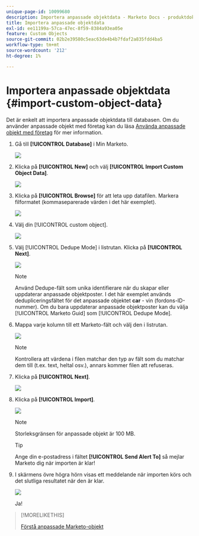 ```yaml
---
unique-page-id: 10099680
description: Importera anpassade objektdata - Marketo Docs - produktdokumentation
title: Importera anpassade objektdata
exl-id: ee11199a-57ca-47ec-8f59-8384a93ea05e
feature: Custom Objects
source-git-commit: 02b2e39580c5eac63de4b4b7fdaf2a835fdd4ba5
workflow-type: tm+mt
source-wordcount: '212'
ht-degree: 1%

---
```


# Importera anpassade objektdata {#import-custom-object-data}

Det är enkelt att importera anpassade objektdata till databasen. Om du använder anpassade objekt med företag kan du läsa [Använda anpassade objekt med företag](/help/marketo/product-docs/administration/marketo-custom-objects/understanding-marketo-custom-objects.md#using-custom-objects-with-companies) för mer information.

1. Gå till **[!UICONTROL Database]** i Min Marketo.

   ![](assets/import-custom-object-data-1.png)

1. Klicka på **[!UICONTROL New]** och välj **[!UICONTROL Import Custom Object Data]**.

   ![](assets/import-custom-object-data-2.png)

1. Klicka på **[!UICONTROL Browse]** för att leta upp datafilen. Markera filformatet (kommaseparerade värden i det här exemplet).

   ![](assets/import-custom-object-data-3.png)

1. Välj din [!UICONTROL custom object].

   ![](assets/import-custom-object-data-4.png)

1. Välj [!UICONTROL Dedupe Mode] i listrutan. Klicka på **[!UICONTROL Next]**.

   ![](assets/import-custom-object-data-5.png)

   >[!NOTE]
   >
   >Använd Dedupe-fält som unika identifierare när du skapar eller uppdaterar anpassade objektposter. I det här exemplet används dedupliceringsfältet för det anpassade objektet **car** - vin (fordons-ID-nummer). Om du bara uppdaterar anpassade objektposter kan du välja [!UICONTROL Marketo Guid] som [!UICONTROL Dedupe Mode].

1. Mappa varje kolumn till ett Marketo-fält och välj den i listrutan.

   ![](assets/import-custom-object-data-6.png)

   >[!NOTE]
   >
   >Kontrollera att värdena i filen matchar den typ av fält som du matchar dem till (t.ex. text, heltal osv.), annars kommer filen att refuseras.

1. Klicka på **[!UICONTROL Next]**.

   ![](assets/import-custom-object-data-7.png)

1. Klicka på **[!UICONTROL Import]**.

   ![](assets/import-custom-object-data-8.png)

   >[!NOTE]
   >
   >Storleksgränsen för anpassade objekt är 100 MB.

   >[!TIP]
   >
   >Ange din e-postadress i fältet **[!UICONTROL Send Alert To]** så mejlar Marketo dig när importen är klar!

1. I skärmens övre högra hörn visas ett meddelande när importen körs och det slutliga resultatet när den är klar.

   ![](assets/import-custom-object-data-9.png)

   Ja!

>[!MORELIKETHIS]
>
>[Förstå anpassade Marketo-objekt](/help/marketo/product-docs/administration/marketo-custom-objects/understanding-marketo-custom-objects.md)
